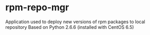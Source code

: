 rpm-repo-mgr
============

Application used to deploy new versions of rpm packages to local repository
Based on Python 2.6.6 (installed with CentOS 6.5)
